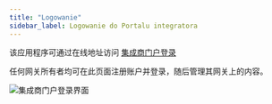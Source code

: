 ```yaml
---
title: "Logowanie"
sidebar_label: Logowanie do Portalu integratora 
---
```


该应用程序可通过在线地址访问 [集成商门户登录](https://powiedz.co/ords/f?p=100)

任何网关所有者均可在此页面注册账户并登录，随后管理其网关上的内容。

![集成商门户登录界面](/img/en/frontend/dom_cloud_login.png)